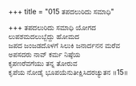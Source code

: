 +++
title = "015 ತಪದಲುರಿದು ಸಮಾಧಿ"

+++
ತಪದಲುರಿದು ಸಮಾಧಿ ಯೋಗದ  
ಲುಪಶಮದಲುಬ್ಬೆದ್ದು ಹೋಮದ  
ಜಪದ ಜಂಜಡದೊಳಗೆ ಸಿಲುಕಿ ಜನಾರ್ದನನ ಮರೆವ   
ಅಪಸದರು ನಾವ್ ಕರ್ಮ ನಿಷ್ಠೆಯ  
ಕೃಪಣರೆವಗೆಯು ತನ್ನ ತೋರುವ  
ಕೃಪೆಯ ನೋಡೈ ಭೂಪಯೆನುತೀಕ್ಷಿಸಿದರಚ್ಯುತನ     ॥15॥
